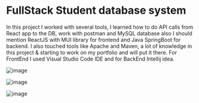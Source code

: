 # FullStack Student database system
In this project I worked with several tools, I learned how to do API calls from React app to the DB, work with postman and MySQL database also I should mention ReactJS with MUI library for frontend and Java SpringBoot for backend. I also touched tools like Apache and Maven, a lot of knowledge in this project & starting to work on my portfolio and will put it there.
For FrontEnd I used Visual Studio Code IDE and for BackEnd Intellij idea.

![image](https://user-images.githubusercontent.com/81489104/175814670-403b56f3-4486-4af0-b359-e6da16964212.png)

![image](https://user-images.githubusercontent.com/81489104/175814660-a3f5b62e-9dc9-44ca-81bb-88b8453c34d5.png)

![image](https://user-images.githubusercontent.com/81489104/175783851-6b04c921-22d3-4767-a544-029a1639311e.png)

